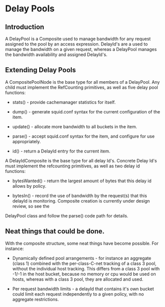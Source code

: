 # Delay Pools

## Introduction

A DelayPool is a Composite used to manage bandwidth for any request
assigned to the pool by an access expression. DelayId's are a used to
manage the bandwidth on a given request, whereas a DelayPool manages the
bandwidth availability and assigned DelayId's.

## Extending Delay Pools

A CompositePoolNode is the base type for all members of a DelayPool. Any
child must implement the RefCounting primitives, as well as five delay
pool functions:

  - stats() - provide cachemanager statistics for itself.

  - dump() - generate squid.conf syntax for the current configuration of
    the item.

  - update() - allocate more bandwidth to all buckets in the item.

  - parse() - accept squid.conf syntax for the item, and configure for
    use appropriately.

  - id() - return a DelayId entry for the current item.

A DelayIdComposite is the base type for all delay Id's. Concrete Delay
Id's must implement the refcounting primitives, as well as two delay id
functions:

  - bytesWanted() - return the largest amount of bytes that this delay
    id allows by policy.

  - bytesIn() - record the use of bandwidth by the request(s) that this
    delayId is monitoring. Composite creation is currently under design
    review, so see the

DelayPool class and follow the parse() code path for details.

## Neat things that could be done.

With the composite structure, some neat things have become possible. For
instance:

  - Dynamically defined pool arrangements - for instance an aggregate
    (class 1) combined with the per-class-C-net tracking of a class 3
    pool, without the individual host tracking. This differs from a
    class 3 pool with -1/-1 in the host bucket, because no memory or cpu
    would be used on hosts, whereas with a class 3 pool, they are
    allocated and used.

  - Per request bandwidth limits - a delayId that contains it's own
    bucket could limit each request independently to a given policy,
    with no aggregate restrictions.
